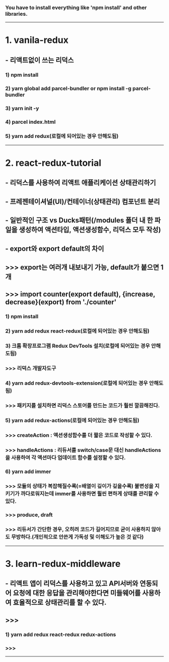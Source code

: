 ### You have to install everything like 'npm install' and other libraries.

---

# 1. vanila-redux

## - 리액트없이 쓰는 리덕스

### 1) npm install

### 2) yarn global add parcel-bundler or npm install -g parcel-bundler

### 3) yarn init -y

### 4) parcel index.html

### 5) yarn add redux(로컬에 되어있는 경우 안해도됨)

---

# 2. react-redux-tutorial

## - 리덕스를 사용하여 리액트 애플리케이션 상태관리하기

## - 프레젠테이셔널(UI)/컨테이너(상태관리) 컴포넌트 분리

## - 일반적인 구조 vs Ducks패턴(/modules 폴더 내 한 파일을 생성하여 액션타입, 액션생성함수, 리덕스 모두 작성)

## - export와 export default의 차이

## >>> export는 여러개 내보내기 가능, default가 붙으면 1개

## >>> import counter(export default), {increase, decrease}(export) from './counter'

### 1) npm install

### 2) yarn add redux react-redux(로컬에 되어있는 경우 안해도됨)

### 3) 크롬 확장프로그램 Redux DevTools 설치(로컬에 되어있는 경우 안해도됨)

### >>> 리덕스 개발자도구

### 4) yarn add redux-devtools-extension(로컬에 되어있는 경우 안해도됨)

### >>> 패키지를 설치하면 리덕스 스토어를 만드는 코드가 훨씬 깔끔해진다.

### 5) yarn add redux-actions(로컬에 되어있는 경우 안해도됨)

### >>> createAction : 액션생성함수를 더 짧은 코드로 작성할 수 있다.

### >>> handleActions : 리듀서를 switch/case문 대신 handleActions을 사용하여 각 액션마다 업데이트 함수를 설정할 수 있다.

### 6) yarn add immer

### >>> 모듈의 상태가 복잡해질수록(=배열이 깊이가 깊을수록) 불변성을 지키기가 까다로워지는데 immer를 사용하면 훨씬 편하게 상태를 관리할 수 있다.

### >>> produce, draft

### >>> 리듀서가 간단한 경우, 오히려 코드가 길어지므로 굳이 사용하지 않아도 무방하다.(개인적으로 안쓴게 가독성 및 이해도가 높은 것 같다)

---

# 3. learn-redux-middleware

## - 리액트 앱이 리덕스를 사용하고 있고 API서버와 연동되어 요청에 대한 응답을 관리해야한다면 미들웨어를 사용하여 효율적으로 상태관리를 할 수 있다.

## >>>

### 1) yarn add redux react-redux redux-actions

### >>>

---
